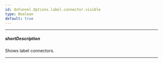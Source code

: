 ```yaml
---
id: dxFunnel.Options.label.connector.visible
type: Boolean
default: true
---
```

---
##### shortDescription
Shows label connectors.

---

